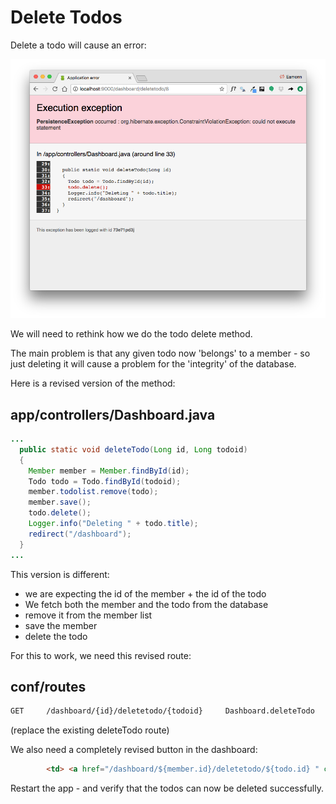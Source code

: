 # Delete Todos

Delete a todo will cause an error:

![](img/09.png)

We will need to rethink how we do the todo delete method.

The main problem is that any given todo now 'belongs' to a member - so just deleting it will cause a problem for the 'integrity' of the database.

Here is a revised version of the method:

## app/controllers/Dashboard.java

~~~java
...
  public static void deleteTodo(Long id, Long todoid)
  {
    Member member = Member.findById(id);
    Todo todo = Todo.findById(todoid);
    member.todolist.remove(todo);
    member.save();
    todo.delete();
    Logger.info("Deleting " + todo.title);
    redirect("/dashboard");
  }
...
~~~

This version is different:

- we are expecting the id of the member + the id of the todo
- We fetch both the member and the todo from the database
- remove it from the member list
- save the member
- delete the todo

For this to work, we need this revised route:

## conf/routes

~~~bash
GET     /dashboard/{id}/deletetodo/{todoid}     Dashboard.deleteTodo
~~~

(replace the existing deleteTodo route)

We also need a completely revised button in the dashboard:

~~~html
        <td> <a href="/dashboard/${member.id}/deletetodo/${todo.id} " class="ui tiny red button"> Delete </a> </td>
~~~

Restart the app - and verify that the todos can now be deleted successfully.
